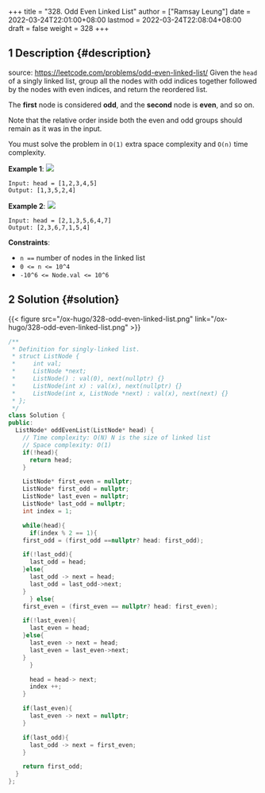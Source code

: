 +++
title = "328. Odd Even Linked List"
author = ["Ramsay Leung"]
date = 2022-03-24T22:01:00+08:00
lastmod = 2022-03-24T22:08:04+08:00
draft = false
weight = 328
+++

## <span class="section-num">1</span> Description {#description}

source: <https://leetcode.com/problems/odd-even-linked-list/>
Given the `head` of a singly linked list, group all the nodes with odd indices together followed by the nodes with even indices, and return the reordered list.

The **first** node is considered **odd**, and the **second** node is **even**, and so on.

Note that the relative order inside both the even and odd groups should remain as it was in the input.

You must solve the problem in `O(1)` extra space complexity and `O(n)` time complexity.

**Example 1**:
![](https://assets.leetcode.com/uploads/2021/03/10/oddeven-linked-list.jpg)

```text
Input: head = [1,2,3,4,5]
Output: [1,3,5,2,4]
```

**Example 2**:
![](https://assets.leetcode.com/uploads/2021/03/10/oddeven2-linked-list.jpg)

```text
Input: head = [2,1,3,5,6,4,7]
Output: [2,3,6,7,1,5,4]
```

**Constraints**:

-   `n ==` number of nodes in the linked list
-   `0 <= n <= 10^4`
-   `-10^6 <= Node.val <= 10^6`


## <span class="section-num">2</span> Solution {#solution}

{{< figure src="/ox-hugo/328-odd-even-linked-list.png" link="/ox-hugo/328-odd-even-linked-list.png" >}}

```c++
/**
 * Definition for singly-linked list.
 * struct ListNode {
 *     int val;
 *     ListNode *next;
 *     ListNode() : val(0), next(nullptr) {}
 *     ListNode(int x) : val(x), next(nullptr) {}
 *     ListNode(int x, ListNode *next) : val(x), next(next) {}
 * };
 */
class Solution {
public:
  ListNode* oddEvenList(ListNode* head) {
    // Time complexity: O(N) N is the size of linked list
    // Space complexity: O(1)
    if(!head){
      return head;
    }

    ListNode* first_even = nullptr;
    ListNode* first_odd = nullptr;
    ListNode* last_even = nullptr;
    ListNode* last_odd = nullptr;
    int index = 1;

    while(head){
      if(index % 2 == 1){
	first_odd = (first_odd ==nullptr? head: first_odd);

	if(!last_odd){
	  last_odd = head;
	}else{
	  last_odd -> next = head;
	  last_odd = last_odd->next;
	}
      } else{
	first_even = (first_even == nullptr? head: first_even);

	if(!last_even){
	  last_even = head;
	}else{
	  last_even -> next = head;
	  last_even = last_even->next;
	}
      }

      head = head-> next;
      index ++;
    }

    if(last_even){
      last_even -> next = nullptr;
    }

    if(last_odd){
      last_odd -> next = first_even;
    }

    return first_odd;
  }
};
```
